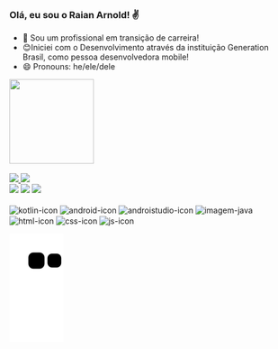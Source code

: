 ### Olá, eu sou o Raian Arnold! ✌️
- 📱 Sou um profissional em transição de carreira!
- 😊Iniciei com o Desenvolvimento através da instituição Generation Brasil, como pessoa desenvolvedora mobile!
- 😄 Pronouns: he/ele/dele

<img src="https://user-images.githubusercontent.com/86633608/173918277-a11b8fcc-aa1f-41e3-973c-e40b31540289.gif"
     height = "150" width = "150">

  <a href="https://github.com/raian26">
  <img height="180em" src="https://github-readme-stats.vercel.app/api?username=raian26&show_icons=true&theme=ocean_dark&include_all_commits=true&count_private=true"/>
  <img height="180em" src="https://github-readme-stats.vercel.app/api/top-langs/?username=raian26&layout=compact&langs_count=7&theme=ocean_dark"/>
</div>
     

 
<div> 
  <a href="https://instagram.com/earthcitizen26" target="_blank"><img src="https://img.shields.io/badge/-Instagram-%23E4405F?style=for-the-badge&logo=instagram&logoColor=white" target="_blank"></a>
  <a href ="mailto:raian.guilherme@gmail.com"><img src="https://img.shields.io/badge/-Gmail-%23333?style=for-the-badge&logo=gmail&logoColor=red" target="_blank"></a>
  <a href="https://www.linkedin.com/in/raian-arnold-02570a133/" target="_blank"><img src="https://img.shields.io/badge/-LinkedIn-%230077B5?style=for-the-badge&logo=linkedin&logoColor=white" target="_blank"></a> 
      <div style="display: inline_block"><br>
            <img align="center" alt="kotlin-icon" height="30" width="40" src="https://cdn.jsdelivr.net/gh/devicons/devicon/icons/kotlin/kotlin-original.svg" />
   <img align="center" alt="android-icon" height="30" width="40" src="https://cdn.jsdelivr.net/gh/devicons/devicon/icons/android/android-original.svg" />
   <img align="center" alt="androistudio-icon" height="30" width="40" src="https://cdn.jsdelivr.net/gh/devicons/devicon/icons/androidstudio/androidstudio-original.svg"/>
   <img align="center" alt="imagem-java" height="30" width="40" src="https://cdn.jsdelivr.net/gh/devicons/devicon/icons/java/java-original.svg" />
   <img align="center" alt="html-icon" height="30" width="40" src="https://cdn.jsdelivr.net/gh/devicons/devicon/icons/html5/html5-original.svg" />
   <img align="center" alt="css-icon" height="30" width="40" src="https://cdn.jsdelivr.net/gh/devicons/devicon/icons/css3/css3-original.svg" />
   <img align="center" alt="js-icon" height="30" width="40" src="https://cdn.jsdelivr.net/gh/devicons/devicon/icons/javascript/javascript-original.svg" />
   
  </div>  
           
           
   ![Snake animation](https://github.com/raian26/raian26/blob/output/github-contribution-grid-snake.svg)
 
</div>
